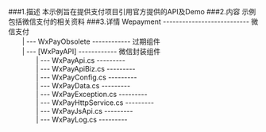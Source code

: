﻿###1.描述
本示例旨在提供支付项目引用官方提供的API及Demo
###2.内容
示例包括微信支付的相关资料
###3.详情
Wepayment --------------------------- 微信支付<br>
&emsp;&emsp;| --- WxPayObsolete ------------ 过期组件<br>
&emsp;&emsp;| --- [WxPayAPI] ------------ 微信封装组件<br>
&emsp;&emsp;&emsp;&emsp;| --- WxPayApi.cs ---------<br>
&emsp;&emsp;&emsp;&emsp;| --- WxPayApiBiz.cs ---------<br>
&emsp;&emsp;&emsp;&emsp;| --- WxPayConfig.cs ---------<br>
&emsp;&emsp;&emsp;&emsp;| --- WxPayData.cs ---------<br>
&emsp;&emsp;&emsp;&emsp;| --- WxPayException.cs ---------<br>
&emsp;&emsp;&emsp;&emsp;| --- WxPayHttpService.cs ---------<br>
&emsp;&emsp;&emsp;&emsp;| --- WxPayJsApi.cs ---------<br>
&emsp;&emsp;&emsp;&emsp;| --- WxPayLog.cs ---------<br>